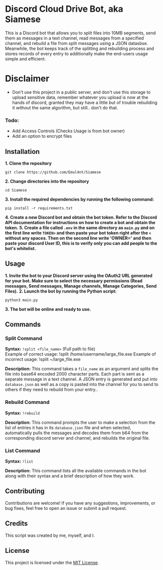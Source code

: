# Discord Cloud Drive Bot, aka Siamese

This is a Discord bot that allows you to split files into 10MB segments, send them as messages in a text channel, read messages from a specified channel, and rebuild a file from split messages using a JSON datasbse. Meanwhile, the bot keeps track of the splitting and rebuilding process and stores records of every entry to additionally make the end-users usage simple and efficient.

# Disclaimer

- Don't use this project in a public server, and don't use this storage to upload sensitive data, remember whatever you upload is now at the hands of discord, granted they may have a little but of trouble rebuilding it without the same algorithm, but still.. don't do that.

### Todo:

- Add Access Controls (Checks Usage is from bot owner)
- Add an option to encrypt files

## Installation

**1. Clone the repository**
```
git clone https://github.com/Emul4nt/Siamese
```
**2. Change directories into the repository**
```
cd Siamese
```
**3. Install the required dependencies by running the following command:**
```
pip install -r requirements.txt
```

**4. Create a new Discord bot and obtain the bot token. Refer to the Discord API documentation for instructions on how to create a bot and obtain the token.**
**5. Create a file called `.env` in the same directory as `main.py` and on the first line write `TOKEN=` and then paste your bot token right after the `=` without any spaces. Then on the second line write 'OWNER=' and then paste your discord User ID, this is to verify only you can add people to the bot's whitelist.**

## Usage

**1. Invite the bot to your Discord server using the OAuth2 URL generated for your bot. Make sure to select the necessary permissions (Read messages, Send messages, Manage channels, Manage Categories, Send Files).**
**2. Launch the bot by running the Python script:**
```
python3 main.py
```

**3. The bot will be online and ready to use.**

## Commands

### Split Command

**Syntax:** `!split <file_name>` (Full path to file)
<br>
Example of correct usage: !split /home/username/large_file.exe
Example of incorrect usage: !split ~/large_file.exe

**Description:** This command takes a `file_name` as an argument and splits the file into base64 encoded 2000 character parts. Each part is sent as a separate message in a text channel. A JSON entry is generated and put into `database.json` as well as a copy is pasted into the channel for you to send to others if they need to rebuild from your entry..


### Rebuild Command


**Syntax:** `!rebuild`

**Description:** This command prompts the user to make a selection from the list of entries it has in its `database.json` file and when selected, automatically pulls the messages and decodes them from b64 from the corresponding discord server and channel, and rebuilds the original file.

### List Command

**Syntax:** `!list`

**Description:** This command lists all the available commands in the bot along with their syntax and a brief description of how they work.

## Contributing

Contributions are welcome! If you have any suggestions, improvements, or bug fixes, feel free to open an issue or submit a pull request.

## Credits

This script was created by me, myself, and I.

## License

This project is licensed under the [MIT License](LICENSE).
